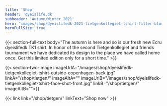 ```yaml
---
title: 'Shop'
header: 'dyeislife.dk'
subheader: 'Autumn/Winter 2021'
hero: "images/shop/dyeislifedk-2021-tietgenkollegiet-tshirt-filter-blur-1.jpg"
heroFullSize: true
---
```


{{< section-full-text body="The autumn is here and so is our fresh new Ecru dyeislifedk TK1 shirt. In honor of the second Tietgenkollegiet and friends tournament we have dedicated its design to the place we have called home once. Get this limited edition only for a short time." >}}

{{< section-two-image imageUrlA="/images/shop/dyeislifedk-tietgenkollegiet-tshirt-outside-copenhagen-back.jpg" linkA="/shop/tietgen/" imageAltA="" imageUrlB="/images/shop/dyeislifedk-tietgenkollegiet-tshirt-face-shot-front.jpg" linkB="/shop/tietgen/"
  imageAltB="">}}

{{< link link="/shop/tietgen/" linkText="Shop now" >}}
